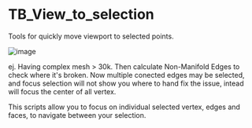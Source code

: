 # TB_View_to_selection
Tools for quickly move viewport to selected points.

![image](https://user-images.githubusercontent.com/84092569/156342878-6e1d7078-434e-47fe-a38c-c150eee3c597.png)

ej. Having complex mesh > 30k. Then calculate Non-Manifold Edges to check where it's broken.
Now multiple conected edges may be selected, and focus selection will not show you where to hand fix the issue, intead will focus the center of all vertex.

This scripts allow you to focus on individual selected vertex, edges and faces, to navigate between your selection.
